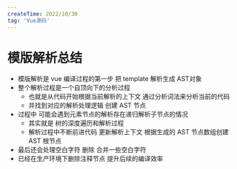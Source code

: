 ```yaml
---
createTime: 2022/10/30
tag: 'Vue源码'
---
```

# 模版解析总结

* 模版解析是 vue 编译过程的第一步 把 template 解析生成  AST对象
* 整个解析过程是一个自顶向下的分析过程
  * 也就是从代码开始根据当前解析的上下文 通过分析词法来分析当前的代码
  * 并找到对应的解析处理逻辑 创建 AST 节点
* 过程中 可能会遇到元素节点的解析存在递归解析子节点的情况
  * 其实就是 树的深度遍历和解析过程
  * 解析过程中不断前进代码 更新解析上下文  根据生成的 AST 节点数组创建 AST 根节点
* 最后还会处理空白字符 删除 合并一些空白字符  
* 已经在生产环境下删除注释节点 提升后续的编译效率

